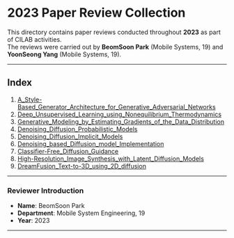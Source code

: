 # 2023 Paper Review Collection

This directory contains paper reviews conducted throughout **2023** as part of CILAB activities.  
The reviews were carried out by **BeomSoon Park** (Mobile Systems, 19) and **YoonSeong Yang** (Mobile Systems, 19).



---
## Index



1. [A_Style-Based_Generator_Architecture_for_Generative_Adversarial_Networks](./2023-06-28/)
2. [Deep_Unsupervised_Learning_using_Nonequilibrium_Thermodynamics](./2023-07-05/) 
3. [Generative_Modeling_by_Estimating_Gradients_of_the_Data_Distribution](./2023-07-12/)
4. [Denoising_Diffusion_Probabilistic_Models](./2023-07-19/)
5. [Denoising_Diffusion_Implicit_Models](./2023-07-26/)
6. [Denoising_based_Diffusion_model_Implementation](./2023-08-02/)
7. [Classifier-Free_Diffusion_Guidance](./2023-08-09/)
8. [High-Resolution_Image_Synthesis_with_Latent_Diffusion_Models](./2023-08-23/)
9. [DreamFusion_Text-to-3D_using_2D_diffusion](./2023-08-30/)




---



### Reviewer Introduction

- **Name**: BeomSoon Park  
- **Department**: Mobile System Engineering, 19
- **Year**: 2023

---
